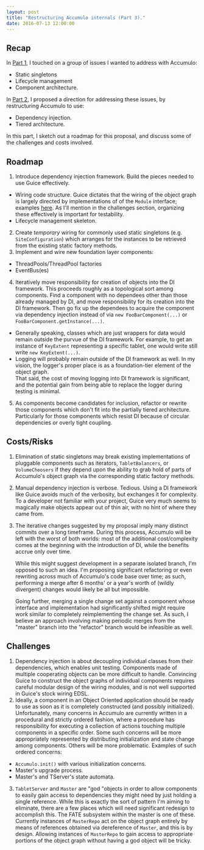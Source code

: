 ```yaml
---
layout: post
title: "Restructuring Accumulo internals (Part 3)."
date: 2016-07-13 12:00:00
---
```


Recap
-----
In [Part 1](/2016/07/12/Restructuring-Accumulo-Internals_part_1.html), I
touched on a group of issues I wanted to address with Accumulo:

* Static singletons
* Lifecycle management
* Component architecture.

In [Part 2](/2016/07/12/Restructuring-Accumulo-Internals_part_2.html), I proposed
a direction for addressing these issues, by restructuring Accumulo to use:

* Dependency injection.
* Tiered architecture. 

In this part, I sketch out a roadmap for this proposal, and discuss some of the
challenges and costs involved.

Roadmap
-------

1. Introduce dependency injection framework.  Build the pieces needed to use 
  Guice effectively.
 * Wiring code structure.  Guice dictates that the wiring of the object graph
   is largely directed by implementations of of the `Module` interface; examples
   [here](https://github.com/google/guice/wiki/GettingStarted).  As I'll mention
   in the challenges section, organizing these effectively is important for testability.
 * Lifecycle management skeleton.
2. Create *temporary* wiring for commonly used static singletons (e.g. `SiteConfiguration`)
   which arranges for the instances to be retrieved from the existing static factory methods.
3. Implement and wire new foundation layer components:
 * ThreadPools/ThreadPool factories
 * EventBus(es)
4. Iteratively move responsibility for creation of objects into the DI framework.  This
   proceeds roughly as a topological sort among components.  Find a component with 
   no dependees other than those already managed by DI, and move responsibility 
   for its creation into the DI framework.  Then go fix up the dependees to acquire 
   the component via dependency injection instead of via `new FooBarComponent(...)` or 
   `FooBarComponent.getInstance(...)`.
 * Generally speaking, classes which are just wrappers for data would remain outside
   the purvue of the DI framework.  For example, to get an instance of `KeyExtent`
   representing a specific tablet, one would write still write `new KeyExtent(...)`.
 * Logging will probably remain outside of the DI framework as well.  In my vision, 
   the logger's proper place is as a foundation-tier element of the object graph.  
   That said, the cost of moving logging into DI framework is significant, and 
   the potential gain from being able to replace the logger during testing is minimal.
5. As components become candidates for inclusion, refactor or rewrite those 
   components which don't fit into the partially tiered architecture.  Particularly 
   for those components which resist DI because of circular dependencies or 
   overly tight coupling.

Costs/Risks
-----------
1. Elimination of static singletons may break existing implementations
   of pluggable components such as iterators, `TabletBalancers`, or `VolumeChoosers` if
   they depend upon the ability to grab hold of parts of Accumulo's object graph via
   the corresponding static factory methods.
2. Manual dependency injection is verbose.  Tedious. Using a DI framework like Guice 
   avoids much of the verbosity, but exchanges it for complexity.  To a developer 
   not familiar with your project, Guice very much seems to magically make 
   objects appear out of thin air, with no hint of where they came from.
3. The iterative changes suggested by my proposal imply many distinct commits over a
   long timeframe.  During this process, Accumulo will be left with the worst of both
   worlds: most of the additional cost/complexity comes at the beginning with the
   introduction of DI, while the benefits accrue only over time.

   While this might suggest development in a separate isolated branch, I'm
   opposed to such an idea.  I'm proposing significant refactoring or even rewriting
   across much of Accumulo's code base over time; as such, performing a merge after
   6 months' or a year's worth of (wildly divergent) changes would likely be all but 
   impossible.

   Going further, merging a single change set against a component whose
   interface and implementation had significantly shifted might require work similar
   to completely reimplementing the change set.  As such, I believe an approach involving
   making periodic merges from the "master" branch into the "refactor" branch would 
   be infeasible as well.

Challenges
----------
1. Dependency injection is about decoupling individual classes from their dependencies, 
   which enables unit testing.  Components made of multiple cooperating objects can
   be more difficult to handle. Convincing Guice to construct the object graphs of 
   individual components requires careful modular design of the wiring modules, and is 
   not well supported in Guice's stock wiring EDSL.
2. Ideally, a component in an Object Oriented application should be ready to use
   as soon as it is completely constructed (and possibly initialized).  Unfortunately,
   many concerns in Accumulo are currently written in a procedural and strictly ordered 
   fashion, where a procedure has responsibility for executing a collection of actions 
   touching multiple components in a specific order. Some such concerns will be more 
   appropriately represented by distributing initialization and state change among 
   components.  Others will be more problematic.  Examples of such ordered concerns:
 * `Accumulo.init()` with various initialization concerns.
 * Master's upgrade process.
 * Master's and TServer's state automata.

3. `TabletServer` and `Master` are "god "objects in order to allow components to easily
  gain access to dependencies they might need by just holding a single reference.  While
  this is exactly the sort of pattern I'm aiming to eliminate, there are a few places
  which will need significant redesign to accomplish this.  The FATE subsystem within the master
  is one of these.  Currently instances of `MasterRepo` act on the object graph entirely
  by means of references obtained via dereference of `Master`, and this is by design.
  Allowing instances of `MasterRepo` to gain access to appropriate portions of the
  object graph without having a god object will be tricky.
